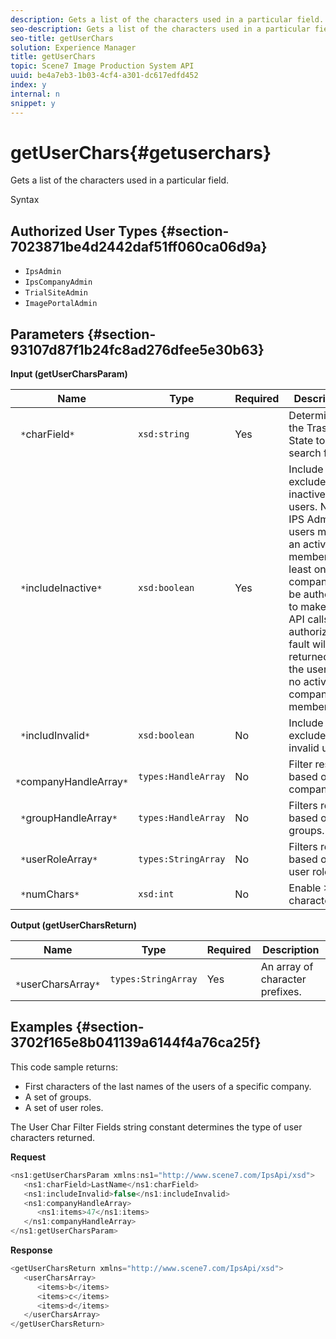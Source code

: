 ```yaml
---
description: Gets a list of the characters used in a particular field.
seo-description: Gets a list of the characters used in a particular field.
seo-title: getUserChars
solution: Experience Manager
title: getUserChars
topic: Scene7 Image Production System API
uuid: be4a7eb3-1b03-4cf4-a301-dc617edfd452
index: y
internal: n
snippet: y
---
```


# getUserChars{#getuserchars}

Gets a list of the characters used in a particular field.

 Syntax 

## Authorized User Types {#section-7023871be4d2442daf51ff060ca06d9a}

* `IpsAdmin` 
* `IpsCompanyAdmin` 
* `TrialSiteAdmin` 
* `ImagePortalAdmin`

## Parameters {#section-93107d87f1b24fc8ad276dfee5e30b63}

**Input (getUserCharsParam)** 

|  Name  | Type  | Required  | Description  |
|---|---|---|---|
|  ` *`charField`*`  | `xsd:string`  | Yes  | Determines the Trash State to search for.  |
|  ` *`includeInactive`*`  | `xsd:boolean`  | Yes  | Include or exclude inactive users. Non-IPS Admin users must be an active member of at least one company to be authorized to make any API calls. An authorization fault will be returned if the user has no active company memberships.  |
|  ` *`includInvalid`*`  | `xsd:boolean`  | No  | Include or exclude invalid users.  |
|  ` *`companyHandleArray`*`  | `types:HandleArray`  | No  | Filter results based on company.  |
|  ` *`groupHandleArray`*`  | `types:HandleArray`  | No  | Filters results based on groups.  |
|  ` *`userRoleArray`*`  | `types:StringArray`  | No  | Filters results based on user role.  |
|  ` *`numChars`*`  | `xsd:int`  | No  | Enable >1 character.  |

**Output (getUserCharsReturn)** 

|  Name  | Type  | Required  | Description  |
|---|---|---|---|
|  ` *`userCharsArray`*`  | `types:StringArray`  | Yes  | An array of character prefixes.  |

## Examples {#section-3702f165e8b041139a6144f4a76ca25f}

This code sample returns:

* First characters of the last names of the users of a specific company. 
* A set of groups. 
* A set of user roles.

The User Char Filter Fields string constant determines the type of user characters returned.

**Request** 

```java
<ns1:getUserCharsParam xmlns:ns1="http://www.scene7.com/IpsApi/xsd">
   <ns1:charField>LastName</ns1:charField>
   <ns1:includeInvalid>false</ns1:includeInvalid>
   <ns1:companyHandleArray>
      <ns1:items>47</ns1:items>
   </ns1:companyHandleArray>
</ns1:getUserCharsParam>
```

**Response** 

```java
<getUserCharsReturn xmlns="http://www.scene7.com/IpsApi/xsd">
   <userCharsArray>
      <items>b</items>
      <items>c</items>
      <items>d</items>
   </userCharsArray>
</getUserCharsReturn>
```

